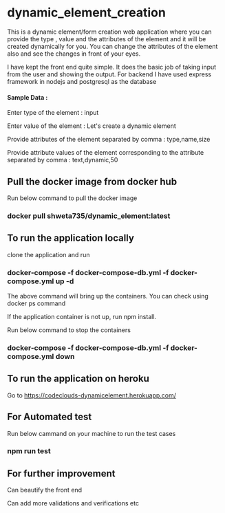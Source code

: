 # dynamic_element_creation

This is a dynamic element/form creation web application where you can provide the type , value and the attributes of the element and it will be created dynamically for you. You can change the attributes of the element also and see the changes in front of your eyes.

I have kept the front end quite simple. It does the basic job of taking input from the user and showing the output. For backend I have used express framework in nodejs and postgresql as the database

#### Sample Data :

Enter type of the element : input

Enter value of the element : Let's create a dynamic element

Provide attributes of the element separated by comma : type,name,size

Provide attribute values of the element corresponding to the attribute separated by comma : text,dynamic,50

## Pull the docker image from docker hub
  
   Run below command to pull the docker image
  
   ### docker pull shweta735/dynamic_element:latest

## To run the application locally

   clone the application and run 
 
   ### docker-compose -f docker-compose-db.yml -f docker-compose.yml up -d
 
   The above command will bring up the containers. You can check using docker ps command
   
   If the application container is not up, run npm install.
 
   Run below command to stop the containers
 
   ### docker-compose -f docker-compose-db.yml -f docker-compose.yml down

## To run the application on heroku
 
   Go to https://codeclouds-dynamicelement.herokuapp.com/
 
## For Automated test
 
   Run below cammand on your machine to run the test cases
   
   ### npm run test
 
## For further improvement
 
   Can beautify the front end
   
   Can add more validations and verifications etc
